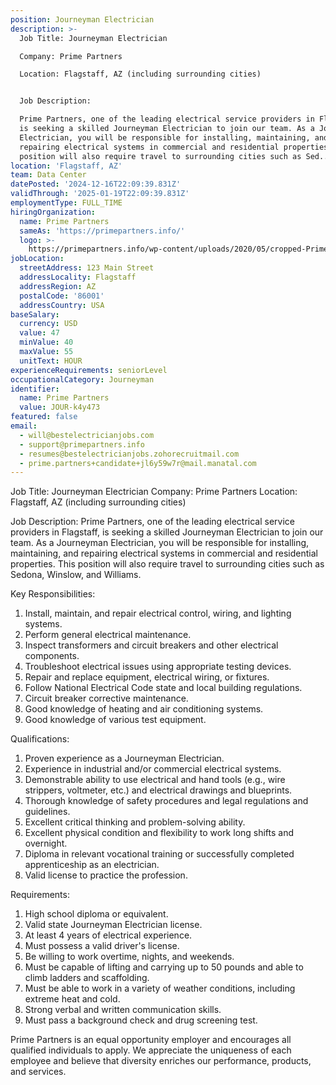 ```yaml
---
position: Journeyman Electrician
description: >-
  Job Title: Journeyman Electrician

  Company: Prime Partners

  Location: Flagstaff, AZ (including surrounding cities)


  Job Description:

  Prime Partners, one of the leading electrical service providers in Flagstaff,
  is seeking a skilled Journeyman Electrician to join our team. As a Journeyman
  Electrician, you will be responsible for installing, maintaining, and
  repairing electrical systems in commercial and residential properties. This
  position will also require travel to surrounding cities such as Sed...
location: 'Flagstaff, AZ'
team: Data Center
datePosted: '2024-12-16T22:09:39.831Z'
validThrough: '2025-01-19T22:09:39.831Z'
employmentType: FULL_TIME
hiringOrganization:
  name: Prime Partners
  sameAs: 'https://primepartners.info/'
  logo: >-
    https://primepartners.info/wp-content/uploads/2020/05/cropped-Prime-Partners-Logo-NO-BG-1-1.png
jobLocation:
  streetAddress: 123 Main Street
  addressLocality: Flagstaff
  addressRegion: AZ
  postalCode: '86001'
  addressCountry: USA
baseSalary:
  currency: USD
  value: 47
  minValue: 40
  maxValue: 55
  unitText: HOUR
experienceRequirements: seniorLevel
occupationalCategory: Journeyman
identifier:
  name: Prime Partners
  value: JOUR-k4y473
featured: false
email:
  - will@bestelectricianjobs.com
  - support@primepartners.info
  - resumes@bestelectricianjobs.zohorecruitmail.com
  - prime.partners+candidate+jl6y59w7r@mail.manatal.com
---
```




Job Title: Journeyman Electrician
Company: Prime Partners
Location: Flagstaff, AZ (including surrounding cities)

Job Description:
Prime Partners, one of the leading electrical service providers in Flagstaff, is seeking a skilled Journeyman Electrician to join our team. As a Journeyman Electrician, you will be responsible for installing, maintaining, and repairing electrical systems in commercial and residential properties. This position will also require travel to surrounding cities such as Sedona, Winslow, and Williams.

Key Responsibilities:

1. Install, maintain, and repair electrical control, wiring, and lighting systems.
2. Perform general electrical maintenance.
3. Inspect transformers and circuit breakers and other electrical components.
4. Troubleshoot electrical issues using appropriate testing devices.
5. Repair and replace equipment, electrical wiring, or fixtures.
6. Follow National Electrical Code state and local building regulations.
7. Circuit breaker corrective maintenance.
8. Good knowledge of heating and air conditioning systems.
9. Good knowledge of various test equipment.

Qualifications:

1. Proven experience as a Journeyman Electrician.
2. Experience in industrial and/or commercial electrical systems.
3. Demonstrable ability to use electrical and hand tools (e.g., wire strippers, voltmeter, etc.) and electrical drawings and blueprints.
4. Thorough knowledge of safety procedures and legal regulations and guidelines.
5. Excellent critical thinking and problem-solving ability.
6. Excellent physical condition and flexibility to work long shifts and overnight.
7. Diploma in relevant vocational training or successfully completed apprenticeship as an electrician.
8. Valid license to practice the profession.

Requirements:

1. High school diploma or equivalent.
2. Valid state Journeyman Electrician license.
3. At least 4 years of electrical experience.
4. Must possess a valid driver's license.
5. Be willing to work overtime, nights, and weekends.
6. Must be capable of lifting and carrying up to 50 pounds and able to climb ladders and scaffolding.
7. Must be able to work in a variety of weather conditions, including extreme heat and cold.
8. Strong verbal and written communication skills.
9. Must pass a background check and drug screening test.

Prime Partners is an equal opportunity employer and encourages all qualified individuals to apply. We appreciate the uniqueness of each employee and believe that diversity enriches our performance, products, and services.
